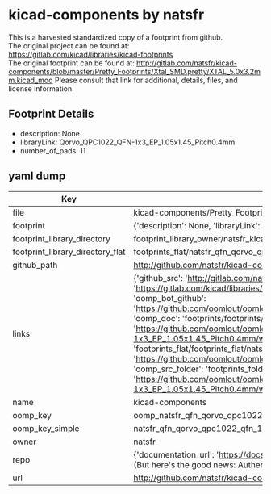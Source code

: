 # kicad-components by natsfr  
This is a harvested standardized copy of a footprint from github.  
The original project can be found at:  
https://gitlab.com/kicad/libraries/kicad-footprints  
The original footprint can be found at:
http://gitlab.com/natsfr/kicad-components/blob/master/Pretty_Footprints/Xtal_SMD.pretty/XTAL_5.0x3.2mm.kicad_mod
Please consult that link for additional, details, files, and license information.  
## Footprint Details
* description: None  
* libraryLink: Qorvo_QPC1022_QFN-1x3_EP_1.05x1.45_Pitch0.4mm  
* number_of_pads: 11  
## yaml dump  
| Key | Value |  
| --- | --- |  
| file | kicad-components/Pretty_Footprints/QFN.pretty/Qorvo_QPC1022_QFN-1x3_EP_1.05x1.45_Pitch0.4mm.kicad_mod |  
| footprint | {'description': None, 'libraryLink': 'Qorvo_QPC1022_QFN-1x3_EP_1.05x1.45_Pitch0.4mm', 'number_of_pads': 11} |  
| footprint_library_directory | footprint_library_owner/natsfr_kicad-components |  
| footprint_library_directory_flat | footprints_flat/natsfr_qfn_qorvo_qpc1022_qfn_1x3_ep_1_05x1_45_pitch0_4mm/working |  
| github_path | http://github.com/natsfr/kicad-components/blob/master/Pretty_Footprints/QFN.pretty/Qorvo_QPC1022_QFN-1x3_EP_1.05x1.45_Pitch0.4mm.kicad_mod |  
| links | {'github_src': 'http://gitlab.com/natsfr/kicad-components/blob/master/Pretty_Footprints/Xtal_SMD.pretty/XTAL_5.0x3.2mm.kicad_mod', 'github_src_repo': 'https://gitlab.com/kicad/libraries/kicad-footprints', 'oomp_bot': 'footprints/natsfr_qfn_qorvo_qpc1022_qfn_1x3_ep_1_05x1_45_pitch0_4mm/working', 'oomp_bot_github': 'https://github.com/oomlout/oomlout_oomp_footprint_bot/tree/main/footprints/natsfr_qfn_qorvo_qpc1022_qfn_1x3_ep_1_05x1_45_pitch0_4mm/working', 'oomp_doc': 'footprints/footprints/natsfr/QFN/Qorvo_QPC1022_QFN-1x3_EP_1.05x1.45_Pitch0.4mm/working/', 'oomp_doc_github': 'https://github.com/oomlout/oomlout_oomp_footprint_doc/tree/main/footprints/footprints/natsfr/QFN/Qorvo_QPC1022_QFN-1x3_EP_1.05x1.45_Pitch0.4mm/working', 'oomp_src_flat': 'footprints_flat/footprints_flat/natsfr_qfn_qorvo_qpc1022_qfn_1x3_ep_1_05x1_45_pitch0_4mm/working', 'oomp_src_flat_github': 'https://github.com/oomlout/oomlout_oomp_footprint_src/tree/main/footprints_flat/natsfr_qfn_qorvo_qpc1022_qfn_1x3_ep_1_05x1_45_pitch0_4mm/working', 'oomp_src_folder': 'footprints_folder/footprints_folder/natsfr/QFN/Qorvo_QPC1022_QFN-1x3_EP_1.05x1.45_Pitch0.4mm/working', 'oomp_src_folder_github': 'https://github.com/oomlout/oomlout_oomp_footprint_src/tree/main/footprints_folder/natsfr/QFN/Qorvo_QPC1022_QFN-1x3_EP_1.05x1.45_Pitch0.4mm/working'} |  
| name | kicad-components |  
| oomp_key | oomp_natsfr_qfn_qorvo_qpc1022_qfn_1x3_ep_1_05x1_45_pitch0_4mm |  
| oomp_key_simple | natsfr_qfn_qorvo_qpc1022_qfn_1x3_ep_1_05x1_45_pitch0_4mm |  
| owner | natsfr |  
| repo | {'documentation_url': 'https://docs.github.com/rest/overview/resources-in-the-rest-api#rate-limiting', 'message': "API rate limit exceeded for 84.66.173.59. (But here's the good news: Authenticated requests get a higher rate limit. Check out the documentation for more details.)"} |  
| url | http://github.com/natsfr/kicad-components |  

